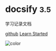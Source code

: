 # docsify <small>3.5</small>
学习记录文档

 [github](https://github.com/huangxunlei/learn-docs.git)      [Learn Started](/android/README)

![color](#f0f0f0)

